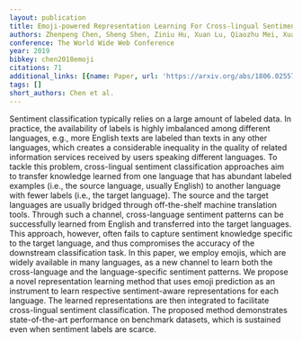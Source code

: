 ```yaml
---
layout: publication
title: Emoji-powered Representation Learning For Cross-lingual Sentiment Classification
authors: Zhenpeng Chen, Sheng Shen, Ziniu Hu, Xuan Lu, Qiaozhu Mei, Xuanzhe Liu
conference: The World Wide Web Conference
year: 2019
bibkey: chen2018emoji
citations: 71
additional_links: [{name: Paper, url: 'https://arxiv.org/abs/1806.02557'}]
tags: []
short_authors: Chen et al.
---
```

Sentiment classification typically relies on a large amount of labeled data.
In practice, the availability of labels is highly imbalanced among different
languages, e.g., more English texts are labeled than texts in any other
languages, which creates a considerable inequality in the quality of related
information services received by users speaking different languages. To tackle
this problem, cross-lingual sentiment classification approaches aim to transfer
knowledge learned from one language that has abundant labeled examples (i.e.,
the source language, usually English) to another language with fewer labels
(i.e., the target language). The source and the target languages are usually
bridged through off-the-shelf machine translation tools. Through such a
channel, cross-language sentiment patterns can be successfully learned from
English and transferred into the target languages. This approach, however,
often fails to capture sentiment knowledge specific to the target language, and
thus compromises the accuracy of the downstream classification task. In this
paper, we employ emojis, which are widely available in many languages, as a new
channel to learn both the cross-language and the language-specific sentiment
patterns. We propose a novel representation learning method that uses emoji
prediction as an instrument to learn respective sentiment-aware representations
for each language. The learned representations are then integrated to
facilitate cross-lingual sentiment classification. The proposed method
demonstrates state-of-the-art performance on benchmark datasets, which is
sustained even when sentiment labels are scarce.